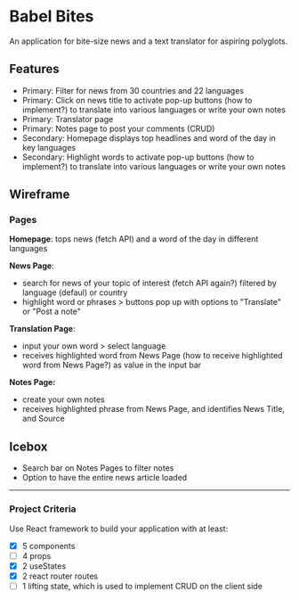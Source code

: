 # Babel Bites

An application for bite-size news and a text translator for aspiring polyglots.

## Features

- Primary: Filter for news from 30 countries and 22 languages
- Primary: Click on news title to activate pop-up buttons (how to implement?) to translate into various languages or write your own notes
- Primary: Translator page
- Primary: Notes page to post your comments (CRUD)
- Secondary: Homepage displays top headlines and word of the day in key languages
- Secondary: Highlight words to activate pop-up buttons (how to implement?) to translate into various languages or write your own notes

## Wireframe

### Pages

**Homepage**: tops news (fetch API) and a word of the day in different languages

**News Page**:

- search for news of your topic of interest (fetch API again?) filtered by language (defaul) or country
- highlight word or phrases > buttons pop up with options to "Translate" or "Post a note"

**Translation Page**:

- input your own word > select language
- receives highlighted word from News Page (how to receive highlighted word from News Page?) as value in the input bar

**Notes Page:**

- create your own notes
- receives highlighted phrase from News Page, and identifies News Title, and Source

## Icebox

- Search bar on Notes Pages to filter notes
- Option to have the entire news article loaded

---

### Project Criteria

Use React framework to build your application with at least:

- [x] 5 components
- [ ] 4 props
- [x] 2 useStates
- [x] 2 react router routes
- [ ] 1 lifting state, which is used to implement CRUD on the client side
